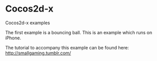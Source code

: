 Cocos2d-x
=========

Cocos2d-x examples

The first example is a bouncing ball. This is an example which runs on
iPhone.

The tutorial to accompany this example can be found here:
http://smallgaming.tumblr.com/
